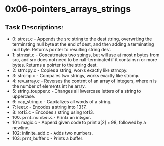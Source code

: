 # 0x06-pointers_arrays_strings

## Task Descriptions:

- 0: strcat.c - Appends the src string to the dest string, overwriting the terminating null byte at the end of dest, and then adding a terminating null byte. Returns pointer to resulting string dest.
- 1: strncat.c - Concatenates two strings, but will use at most n bytes from src, and src does not need to be null-terminated if it contains n or more bytes. Returns a pointer to the string dest.
- 2: strncpy.c - Copies a string, works exactly like strncpy.
- 3: strcmp.c - Compares two strings, works exactly like strcmp.
- 4: rev_array.c - Reverses the content of an array of integers, where n is the number of elements int he array.
- 5: string_toupper.c - Changes all lowercase letters of a string to uppercase.
- 6: cap_string.c - Capitalizes all words of a string.
- 7: leet.c - Encodes a string into 1337.
- 8: rot13.c - Encodes a string using rot13.
- 100: print_number.c - Prints an integer.
- 101: magic.c - Append given code to print a[2] = 98, followed by a newline.
- 102: infinite_add.c - Adds two numbers.
- 103: print_buffer.c - Prints a buffer.
